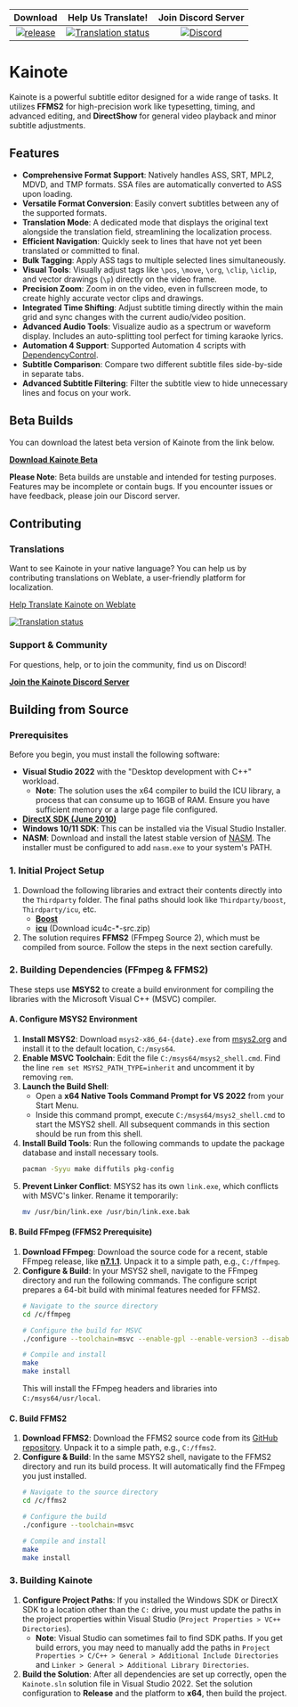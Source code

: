 | Download | Help Us Translate! | Join Discord Server |
| :---: | :---: | :---: |
| [![release](https://img.shields.io/github/v/release/bjakja/Kainote.svg?maxAge=3600&label=download)](https://github.com/bjakja/Kainote/releases) | [![Translation status](https://hosted.weblate.org/widgets/kainote/-/svg-badge.svg)](https://hosted.weblate.org/engage/kainote/?utm_source=widget) | [![Discord](https://img.shields.io/discord/961361569269293077.svg?label=discord&labelColor=7289da&color=2c2f33&style=flat)](https://discord.gg/9WacFTtK6q) |

# Kainote

Kainote is a powerful subtitle editor designed for a wide range of tasks. It utilizes **FFMS2** for high-precision work like typesetting, timing, and advanced editing, and **DirectShow** for general video playback and minor subtitle adjustments.

## Features

* **Comprehensive Format Support**: Natively handles ASS, SRT, MPL2, MDVD, and TMP formats. SSA files are automatically converted to ASS upon loading.
* **Versatile Format Conversion**: Easily convert subtitles between any of the supported formats.
* **Translation Mode**: A dedicated mode that displays the original text alongside the translation field, streamlining the localization process.
* **Efficient Navigation**: Quickly seek to lines that have not yet been translated or committed to final.
* **Bulk Tagging**: Apply ASS tags to multiple selected lines simultaneously.
* **Visual Tools**: Visually adjust tags like `\pos`, `\move`, `\org`, `\clip`, `\iclip`, and vector drawings (`\p`) directly on the video frame.
* **Precision Zoom**: Zoom in on the video, even in fullscreen mode, to create highly accurate vector clips and drawings.
* **Integrated Time Shifting**: Adjust subtitle timing directly within the main grid and sync changes with the current audio/video position.
* **Advanced Audio Tools**: Visualize audio as a spectrum or waveform display. Includes an auto-splitting tool perfect for timing karaoke lyrics.
* **Automation 4 Support**: Supported Automation 4 scripts with [DependencyControl](https://github.com/TypesettingTools/DependencyControl).
* **Subtitle Comparison**: Compare two different subtitle files side-by-side in separate tabs.
* **Advanced Subtitle Filtering**: Filter the subtitle view to hide unnecessary lines and focus on your work.

## Beta Builds

You can download the latest beta version of Kainote from the link below.

[**Download Kainote Beta**](https://drive.google.com/uc?id=1ECqsrLo5d1jPoz-FKvJrS0279YeTKrmS&export=download)

**Please Note**: Beta builds are unstable and intended for testing purposes. Features may be incomplete or contain bugs. If you encounter issues or have feedback, please join our Discord server.

## Contributing

### Translations

Want to see Kainote in your native language? You can help us by contributing translations on Weblate, a user-friendly platform for localization.

[Help Translate Kainote on Weblate](https://hosted.weblate.org/engage/kainote/?utm_source=widget)

[![Translation status](https://hosted.weblate.org/widget/kainote/287x66-grey.png)](https://hosted.weblate.org/engage/kainote/)

### Support & Community

For questions, help, or to join the community, find us on Discord!

[**Join the Kainote Discord Server**](https://discord.gg/8kNAxDFgwj)

## Building from Source

### Prerequisites

Before you begin, you must install the following software:

  * **Visual Studio 2022** with the "Desktop development with C++" workload.
      * **Note**: The solution uses the x64 compiler to build the ICU library, a process that can consume up to 16GB of RAM. Ensure you have sufficient memory or a large page file configured.
  * [**DirectX SDK (June 2010)**](https://www.microsoft.com/en-us/download/details.aspx?id=6812)
  * **Windows 10/11 SDK**: This can be installed via the Visual Studio Installer.
  * **NASM**: Download and install the latest stable version of [NASM](https://www.nasm.us/). The installer must be configured to add `nasm.exe` to your system's PATH.

### 1. Initial Project Setup

1.  Download the following libraries and extract their contents directly into the `Thirdparty` folder. The final paths should look like `Thirdparty/boost`, `Thirdparty/icu`, etc.
    * [**Boost**](https://www.boost.org/releases/latest/)
    * [**icu**](https://github.com/unicode-org/icu/releases/) (Download icu4c-*-src.zip)
2.  The solution requires **FFMS2** (FFmpeg Source 2), which must be compiled from source. Follow the steps in the next section carefully.

### 2. Building Dependencies (FFmpeg & FFMS2)

These steps use **MSYS2** to create a build environment for compiling the libraries with the Microsoft Visual C++ (MSVC) compiler.

#### A. Configure MSYS2 Environment

1.  **Install MSYS2**: Download `msys2-x86_64-{date}.exe` from [msys2.org](https://www.msys2.org/) and install it to the default location, `C:/msys64`.
2.  **Enable MSVC Toolchain**: Edit the file `C:/msys64/msys2_shell.cmd`. Find the line `rem set MSYS2_PATH_TYPE=inherit` and uncomment it by removing `rem`.
3.  **Launch the Build Shell**:
      * Open a **x64 Native Tools Command Prompt for VS 2022** from your Start Menu.
      * Inside this command prompt, execute `C:/msys64/msys2_shell.cmd` to start the MSYS2 shell. All subsequent commands in this section should be run from this shell.
4.  **Install Build Tools**: Run the following commands to update the package database and install necessary tools.
    ```bash
    pacman -Syyu make diffutils pkg-config
    ```
5.  **Prevent Linker Conflict**: MSYS2 has its own `link.exe`, which conflicts with MSVC's linker. Rename it temporarily:
    ```bash
    mv /usr/bin/link.exe /usr/bin/link.exe.bak
    ```

#### B. Build FFmpeg (FFMS2 Prerequisite)

1.  **Download FFmpeg**: Download the source code for a recent, stable FFmpeg release, like [**n7.1.1**](https://github.com/FFmpeg/FFmpeg/archive/refs/tags/n7.1.1.zip). Unpack it to a simple path, e.g., `C:/ffmpeg`.
2.  **Configure & Build**: In your MSYS2 shell, navigate to the FFmpeg directory and run the following commands. The configure script prepares a 64-bit build with minimal features needed for FFMS2.
    ```bash
    # Navigate to the source directory
    cd /c/ffmpeg

    # Configure the build for MSVC
    ./configure --toolchain=msvc --enable-gpl --enable-version3 --disable-programs --disable-doc --disable-avdevice --disable-postproc --disable-avfilter --enable-dxva2 --enable-d3d11va

    # Compile and install
    make
    make install
    ```
    This will install the FFmpeg headers and libraries into `C:/msys64/usr/local`.

#### C. Build FFMS2

1.  **Download FFMS2**: Download the FFMS2 source code from its [GitHub repository](https://github.com/FFMS/ffms2/archive/refs/heads/master.zip). Unpack it to a simple path, e.g., `C:/ffms2`.
2.  **Configure & Build**: In the same MSYS2 shell, navigate to the FFMS2 directory and run its build process. It will automatically find the FFmpeg you just installed.
    ```bash
    # Navigate to the source directory
    cd /c/ffms2

    # Configure the build
    ./configure --toolchain=msvc

    # Compile and install
    make
    make install
    ```

### 3. Building Kainote

1.  **Configure Project Paths**: If you installed the Windows SDK or DirectX SDK to a location other than the `C:` drive, you must update the paths in the project properties within Visual Studio (`Project Properties > VC++ Directories`).
      * **Note**: Visual Studio can sometimes fail to find SDK paths. If you get build errors, you may need to manually add the paths in `Project Properties > C/C++ > General > Additional Include Directories` and `Linker > General > Additional Library Directories`.
2.  **Build the Solution**: After all dependencies are set up correctly, open the `Kainote.sln` solution file in Visual Studio 2022. Set the solution configuration to **Release** and the platform to **x64**, then build the project.
